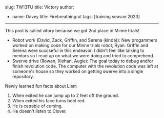 slug: TW13TU
title: Victory
author:
  - name: Davey
    title: Firebreathingrat
tags: [training season 2023]
---
This post is called vitory because we got 2nd place in Minne trials! 

* Robot work (David, Zack, Griffin, and Serena (kinda)): New progammers worked on making code for our Minne trials robot, Ryan. Griffin and Serena were succseful in this endeavor. I didn't feel like talking to mentors so I read up on what we were doing and tried to comprehend.
* Swerve drive (Rowan, Xiohan, Augie): The goal today to debug and/or finish revolution code. The computer with the revolution code was left at someone's house so they worked on getting swerve into a single repository.

Newly learned fun facts about Liam 
1. When exited he can jump up to 2 feet off the ground.
2. When exited his face turns beet red.
3. He is capable of cursing.
4. He doesn't listen to Clover. 